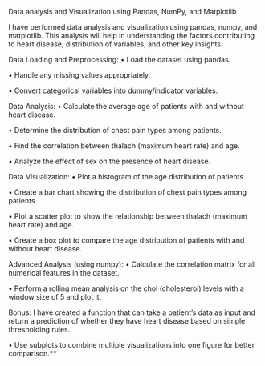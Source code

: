 Data analysis and Visualization using Pandas, NumPy, and Matplotlib

I have performed data analysis and visualization using pandas, numpy, and matplotlib. This analysis will help in understanding the factors contributing to heart disease, distribution of variables, and other key insights.

Data Loading and Preprocessing:
• Load the dataset using pandas.

• Handle any missing values appropriately.

• Convert categorical variables into dummy/indicator variables.

Data Analysis:
• Calculate the average age of patients with and without heart disease.

• Determine the distribution of chest pain types among patients.

• Find the correlation between thalach (maximum heart rate) and age.

• Analyze the effect of sex on the presence of heart disease.

Data Visualization:
• Plot a histogram of the age distribution of patients.

• Create a bar chart showing the distribution of chest pain types among patients.

• Plot a scatter plot to show the relationship between thalach (maximum heart rate) and age.

• Create a box plot to compare the age distribution of patients with and without heart disease.

Advanced Analysis (using numpy):
• Calculate the correlation matrix for all numerical features in the dataset.

• Perform a rolling mean analysis on the chol (cholesterol) levels with a window size of 5 and plot it.

Bonus: I have created a function that can take a patient’s data as input and return a prediction of whether they have heart disease based on simple thresholding rules.

• Use subplots to combine multiple visualizations into one figure for better comparison.**
